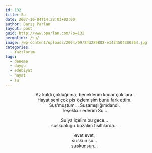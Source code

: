 ```yaml
---
id: 132
title: Su
date: 2007-10-04T14:28:03+02:00
author: Barış Parlan
layout: post
guid: http://www.bparlan.com/?p=132
permalink: /su/
image: /wp-content/uploads/2004/09/243289802-e1424504380364.jpg
categories:
  - Yazılarım
tags:
  - deneme
  - duygu
  - edebiyat
  - hayat
  - su
---
```

<div class="ttr_start">
</div>

<p align="center">
  Az kaldı çokluğuma, beneklerim kadar çok&#8217;lara.<br /> Hayat seni çok pis özlemişim bunu fark ettim.<br /> Sus&#8217;muştum&#8230; Susamışlığımdandı.<br /> Teşekkür ederim Su&#8230;
</p>

<p align="center">
  Su&#8217;ya içelim bu gece&#8230;<br /> suskunluğu bozalım fısıltılarda&#8230;
</p>

<p align="center">
  evet evet,<br /> suskun su&#8230;<br /> suskunsun&#8230;
</p>

<div class="ttr_end">
</div>